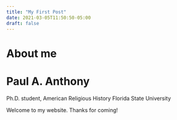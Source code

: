 ```yaml
---
title: "My First Post"
date: 2021-03-05T11:50:50-05:00
draft: false
---
```


# About me

# Paul A. Anthony
Ph.D. student, American Religious History
Florida State University

Welcome to my website. Thanks for coming!